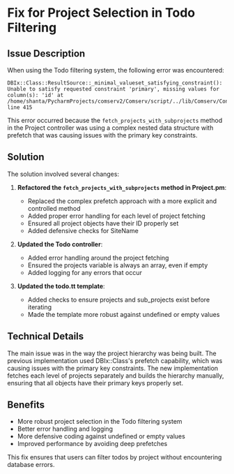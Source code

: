 # Fix for Project Selection in Todo Filtering

## Issue Description

When using the Todo filtering system, the following error was encountered:

```
DBIx::Class::ResultSource::_minimal_valueset_satisfying_constraint(): Unable to satisfy requested constraint 'primary', missing values for column(s): 'id' at /home/shanta/PycharmProjects/comserv2/Comserv/script/../lib/Comserv/Controller/Project.pm line 415
```

This error occurred because the `fetch_projects_with_subprojects` method in the Project controller was using a complex nested data structure with prefetch that was causing issues with the primary key constraints.

## Solution

The solution involved several changes:

1. **Refactored the `fetch_projects_with_subprojects` method in Project.pm**:
   - Replaced the complex prefetch approach with a more explicit and controlled method
   - Added proper error handling for each level of project fetching
   - Ensured all project objects have their ID properly set
   - Added defensive checks for SiteName

2. **Updated the Todo controller**:
   - Added error handling around the project fetching
   - Ensured the projects variable is always an array, even if empty
   - Added logging for any errors that occur

3. **Updated the todo.tt template**:
   - Added checks to ensure projects and sub_projects exist before iterating
   - Made the template more robust against undefined or empty values

## Technical Details

The main issue was in the way the project hierarchy was being built. The previous implementation used DBIx::Class's prefetch capability, which was causing issues with the primary key constraints. The new implementation fetches each level of projects separately and builds the hierarchy manually, ensuring that all objects have their primary keys properly set.

## Benefits

- More robust project selection in the Todo filtering system
- Better error handling and logging
- More defensive coding against undefined or empty values
- Improved performance by avoiding deep prefetches

This fix ensures that users can filter todos by project without encountering database errors.